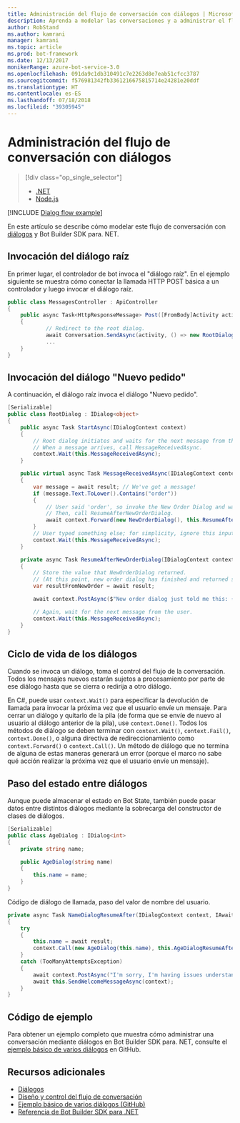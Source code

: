 ```yaml
---
title: Administración del flujo de conversación con diálogos | Microsoft Docs
description: Aprenda a modelar las conversaciones y a administrar el flujo de conversación mediante diálogos y Bot Builder SDK para Node.js.
author: RobStand
ms.author: kamrani
manager: kamrani
ms.topic: article
ms.prod: bot-framework
ms.date: 12/13/2017
monikerRange: azure-bot-service-3.0
ms.openlocfilehash: 091da9c1db310491c7e2263d8e7eab51cfcc3787
ms.sourcegitcommit: f576981342fb3361216675815714e24281e20ddf
ms.translationtype: HT
ms.contentlocale: es-ES
ms.lasthandoff: 07/18/2018
ms.locfileid: "39305945"
---
```

# <a name="manage-conversation-flow-with-dialogs"></a>Administración del flujo de conversación con diálogos
> [!div class="op_single_selector"]
> - [.NET](../dotnet/bot-builder-dotnet-manage-conversation-flow.md)
> - [Node.js](../nodejs/bot-builder-nodejs-dialog-manage-conversation-flow.md)

[!INCLUDE [Dialog flow example](../includes/snippet-dotnet-manage-conversation-flow-intro.md)]

En este artículo se describe cómo modelar este flujo de conversación con [diálogos](bot-builder-dotnet-dialogs.md) y Bot Builder SDK para. NET. 

## <a name="invoke-the-root-dialog"></a>Invocación del diálogo raíz

En primer lugar, el controlador de bot invoca el "diálogo raíz". En el ejemplo siguiente se muestra cómo conectar la llamada HTTP POST básica a un controlador y luego invocar el diálogo raíz. 

```cs
public class MessagesController : ApiController
{
    public async Task<HttpResponseMessage> Post([FromBody]Activity activity)
    {
            // Redirect to the root dialog.
            await Conversation.SendAsync(activity, () => new RootDialog()); 
            ...
    }
}
```

## <a name="invoke-the-new-order-dialog"></a>Invocación del diálogo "Nuevo pedido"

A continuación, el diálogo raíz invoca el diálogo "Nuevo pedido". 

```cs
[Serializable]
public class RootDialog : IDialog<object>
{
    public async Task StartAsync(IDialogContext context)
    {
        // Root dialog initiates and waits for the next message from the user. 
        // When a message arrives, call MessageReceivedAsync.
        context.Wait(this.MessageReceivedAsync); 
    }

    public virtual async Task MessageReceivedAsync(IDialogContext context, IAwaitable<IMessageActivity> result)
    {
        var message = await result; // We've got a message!
        if (message.Text.ToLower().Contains("order"))
        {
            // User said 'order', so invoke the New Order Dialog and wait for it to finish.
            // Then, call ResumeAfterNewOrderDialog.
            await context.Forward(new NewOrderDialog(), this.ResumeAfterNewOrderDialog, message, CancellationToken.None);
        }
        // User typed something else; for simplicity, ignore this input and wait for the next message.
        context.Wait(this.MessageReceivedAsync);
    }

    private async Task ResumeAfterNewOrderDialog(IDialogContext context, IAwaitable<string> result)
    {
        // Store the value that NewOrderDialog returned. 
        // (At this point, new order dialog has finished and returned some value to use within the root dialog.)
        var resultFromNewOrder = await result;

        await context.PostAsync($"New order dialog just told me this: {resultFromNewOrder}");

        // Again, wait for the next message from the user.
        context.Wait(this.MessageReceivedAsync);
    }
}
```

## <a id="dialog-lifecycle"></a> Ciclo de vida de los diálogos

Cuando se invoca un diálogo, toma el control del flujo de la conversación. Todos los mensajes nuevos estarán sujetos a procesamiento por parte de ese diálogo hasta que se cierra o redirija a otro diálogo. 

En C#, puede usar `context.Wait()` para especificar la devolución de llamada para invocar la próxima vez que el usuario envíe un mensaje. Para cerrar un diálogo y quitarlo de la pila (de forma que se envíe de nuevo al usuario al diálogo anterior de la pila), use `context.Done()`. Todos los métodos de diálogo se deben terminar con `context.Wait()`, `context.Fail()`, `context.Done()`, o alguna directiva de redireccionamiento como `context.Forward()` o `context.Call()`. Un método de diálogo que no termina de alguna de estas maneras generará un error (porque el marco no sabe qué acción realizar la próxima vez que el usuario envíe un mensaje).

## <a name="passing-state-between-dialogs"></a>Paso del estado entre diálogos

Aunque puede almacenar el estado en Bot State, también puede pasar datos entre distintos diálogos mediante la sobrecarga del constructor de clases de diálogos.

```cs
[Serializable]
public class AgeDialog : IDialog<int>
{
    private string name;

    public AgeDialog(string name)
    {
        this.name = name;
    }
}
 ```

Código de diálogo de llamada, paso del valor de nombre del usuario.

```cs
private async Task NameDialogResumeAfter(IDialogContext context, IAwaitable<string> result)
{
    try
    {
        this.name = await result;
        context.Call(new AgeDialog(this.name), this.AgeDialogResumeAfter);
    }
    catch (TooManyAttemptsException)
    {
        await context.PostAsync("I'm sorry, I'm having issues understanding you. Let's try again.");
        await this.SendWelcomeMessageAsync(context);
    }
}
```

## <a name="sample-code"></a>Código de ejemplo 

Para obtener un ejemplo completo que muestra cómo administrar una conversación mediante diálogos en Bot Builder SDK para. NET, consulte el <a href="https://github.com/Microsoft/BotBuilder-Samples/tree/master/CSharp/core-BasicMultiDialog" target="_blank">ejemplo básico de varios diálogos</a> en GitHub.

## <a name="additional-resources"></a>Recursos adicionales

- [Diálogos](bot-builder-dotnet-dialogs.md)
- [Diseño y control del flujo de conversación](../bot-service-design-conversation-flow.md)
- <a href="https://github.com/Microsoft/BotBuilder-Samples/tree/master/CSharp/core-BasicMultiDialog" target="_blank">Ejemplo básico de varios diálogos (GitHub)</a>
- <a href="/dotnet/api/?view=botbuilder-3.11.0" target="_blank">Referencia de Bot Builder SDK para .NET</a>
